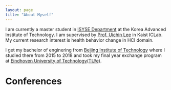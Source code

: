 ```yaml
---
layout: page 
title: "About Myself"
---
```


I am currently a master student in [ISYSE Department](https://ie.kaist.ac.kr/) at the Korea Advanced Institute of Technology. I am supervised by [Prof. Uichin Lee](http://ic.kaist.ac.kr/wiki/wiki.cgi?UichinLee) in Kaist ICLab. My current research interest is health behavior change in HCI domain. 

I get my bachelor of enginering from [Beijing Institute of Technology](https://english.bit.edu.cn/) where I studied there from 2015 to 2018 and took my final year exchange program at [Eindhoven University of Technology(TU/e)](https://www.tue.nl/en/).

# Conferences

